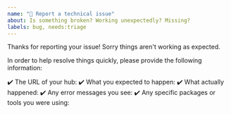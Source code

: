 ```yaml
---
name: "🐛 Report a technical issue"
about: Is something broken? Working unexpectedly? Missing?
labels: bug, needs:triage
---
```


Thanks for reporting your issue! Sorry things aren't working as expected.

In order to help resolve things quickly, please provide the following information:

✔️ The URL of your hub:
✔️ What you expected to happen:
✔️ What actually happened:
✔️ Any error messages you see:
✔️ Any specific packages or tools you were using:
